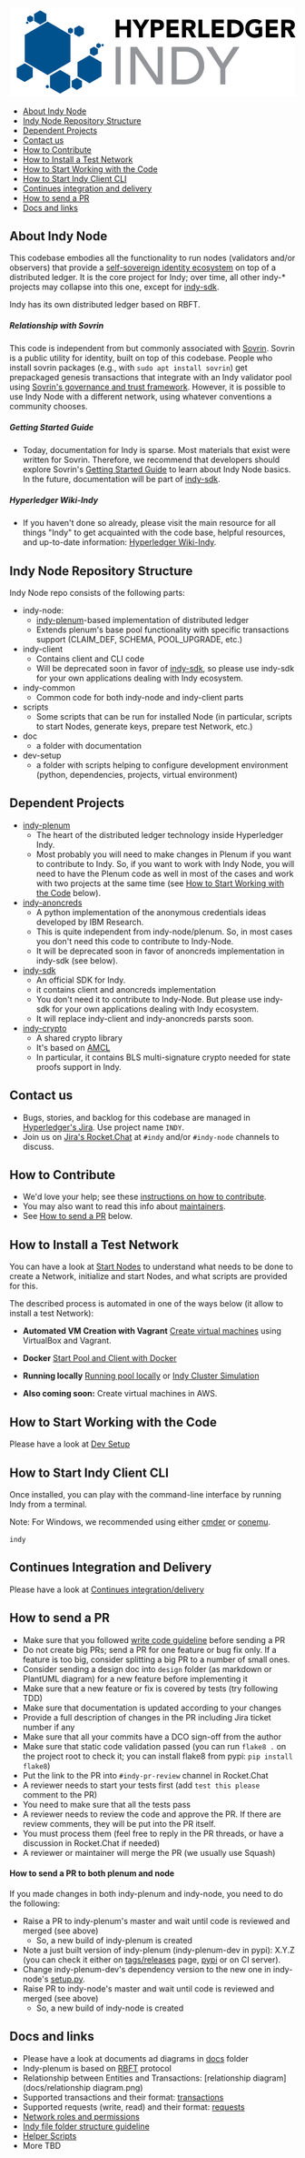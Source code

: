 ![logo](collateral/logos/indy-logo.png)

* [About Indy Node](#about-indy-node)
* [Indy Node Repository Structure](#indy-node-repository-structure)
* [Dependent Projects](#dependent-projects)
* [Contact us](#contact-us)
* [How to Contribute](#how-to-contribute)
* [How to Install a Test Network](#how-to-install-a-test-network)
* [How to Start Working with the Code](#how-to-start-working-with-the-code)
* [How to Start Indy Client CLI](#how-to-start-indy-client-cli)
* [Continues integration and delivery](#continues-integration-and-delivery)
* [How to send a PR](#how-to-send-a-pr)
* [Docs and links](#docs-and-links)

## About Indy Node

This codebase embodies all the functionality to run nodes (validators and/or observers)
that provide a [self-sovereign identity ecosystem](https://sovrin.org) on top of a
distributed ledger. It is the core project for Indy; over time, all other indy-\* projects may
collapse into this one, except for [indy-sdk](https://github.com/hyperledger/indy-sdk).

Indy has its own distributed ledger based on RBFT.

##### Relationship with Sovrin
This code is independent from but commonly associated with [Sovrin](https://sovrin.org). Sovrin is a public utility
for identity, built on top of this codebase. People who install sovrin packages (e.g., with
`sudo apt install sovrin`) get prepackaged genesis transactions that integrate
with an Indy validator pool using [Sovrin's governance and trust framework](https://sovrin.org/wp-content/uploads/2017/06/SovrinProvisionalTrustFramework2017-03-22.pdf). However, it is possible to use Indy Node
with a different network, using whatever conventions a community chooses.

##### Getting Started Guide

- Today, documentation for Indy is sparse. Most materials that exist were written for Sovrin. Therefore,
we recommend that developers should explore Sovrin's [Getting Started Guide](https://github.com/hyperledger/indy-node/blob/stable/getting-started.md) to learn about Indy Node basics. In the future, documentation
will be part of [indy-sdk](https://github.com/hyperledger/indy-sdk).

##### Hyperledger Wiki-Indy

- If you haven't done so already, please visit the main resource for all things "Indy" to get acquainted with the code base, helpful resources, and up-to-date information: [Hyperledger Wiki-Indy](https://wiki.hyperledger.org/projects/indy).

## Indy Node Repository Structure

Indy Node repo consists of the following parts:
- indy-node: 
    - [indy-plenum](https://github.com/hyperledger/indy-plenum)-based implementation of distributed ledger
    - Extends plenum's base pool functionality with specific transactions support (CLAIM_DEF, SCHEMA, POOL_UPGRADE, etc.)
- indy-client
    - Contains client and CLI code
    - Will be deprecated soon in favor of [indy-sdk](https://github.com/hyperledger/indy-sdk), so please use indy-sdk for your own applications dealing with Indy ecosystem.
- indy-common
    - Common code for both indy-node and indy-client parts
- scripts
    - Some scripts that can be run for installed Node (in particular, scripts to start Nodes, generate keys, prepare test Network, etc.)
- doc
    - a folder with documentation
- dev-setup
    - a folder with scripts helping to configure development environment (python, dependencies, projects, virtual environment)

## Dependent Projects

- [indy-plenum](https://github.com/hyperledger/indy-plenum)
    - The heart of the distributed ledger technology inside Hyperledger Indy.
    - Most probably you will need to make changes in Plenum if you want to contribute to Indy.
      So, if you want to work with Indy Node, you will need to have the Plenum code as well in most of the cases
      and work with two projects at the same time 
      (see [How to Start Working with the Code](#how-to-start-working-with-the-code) below).
- [indy-anoncreds](https://github.com/hyperledger/indy-anoncreds) 
    - A python implementation of the anonymous credentials ideas developed by IBM Research.
    - This is quite independent from indy-node/plenum. So, in most cases you don't need this code to contribute to Indy-Node.
    - It will be deprecated soon in favor of anoncreds implementation in indy-sdk (see below). 
- [indy-sdk](https://github.com/hyperledger/indy-sdk)
    - An official SDK for Indy.
    - it contains client and anoncreds implementation
    - You don't need it to contribute to Indy-Node. But please use indy-sdk for your own applications dealing with Indy ecosystem.
    - It will replace indy-client and indy-anoncreds parsts soon.
- [indy-crypto](https://github.com/hyperledger/indy-crypto)
    - A shared crypto library 
    - It's based on [AMCL](https://github.com/milagro-crypto/amcl)
    - In particular, it contains BLS multi-signature crypto needed for state proofs support in Indy.

## Contact us

- Bugs, stories, and backlog for this codebase are managed in [Hyperledger's Jira](https://jira.hyperledger.org).
Use project name `INDY`.
- Join us on [Jira's Rocket.Chat](https://chat.hyperledger.org/channel/indy) at `#indy` and/or `#indy-node` channels to discuss.


## How to Contribute

- We'd love your help; see these [instructions on how to contribute](http://bit.ly/2ugd0bq).
- You may also want to read this info about [maintainers](MAINTAINERS.md).
- See [How to send a PR](#how-to-send-a-pr) below.


## How to Install a Test Network 

You can have a look at [Start Nodes](docs/start-nodes.md) 
to understand what needs to be done to create a Network, initialize and start Nodes, and what scripts are provided for this.

The described process is automated in one of the ways below (it allow to install a test Network):

 - **Automated VM Creation with Vagrant** [Create virtual machines](https://github.com/evernym/sovrin-environments/blob/stable/vagrant/training/vb-multi-vm/TestIndyClusterSetup.md) using VirtualBox and Vagrant.

 - **Docker** [Start Pool and Client with Docker](https://github.com/evernym/sovrin-environments/tree/master/docker)
 
 - **Running locally** [Running pool locally](docs/indy-running-locally.md) or [Indy Cluster Simulation](docs/cluster-simulation.md)

 - **Also coming soon:** Create virtual machines in AWS.


## How to Start Working with the Code

Please have a look at [Dev Setup](docs/setup-dev.md)


## How to Start Indy Client CLI
Once installed, you can play with the command-line interface by running Indy from a terminal.

Note: For Windows, we recommended using either [cmder](http://cmder.net/) or [conemu](https://conemu.github.io/).
```
indy
```

## Continues Integration and Delivery

Please have a look at [Continues integration/delivery](docs/ci-cd.md)

## How to send a PR

- Make sure that you followed [write code guideline](docs/write-code-guideline.md) before sending a PR
- Do not create big PRs; send a PR for one feature or bug fix only.
 If a feature is too big, consider splitting a big PR to a number of small ones.
- Consider sending a design doc into `design` folder (as markdown or PlantUML diagram) for a new feature  before implementing it
- Make sure that a new feature or fix is covered by tests (try following TDD)
- Make sure that documentation is updated according to your changes
- Provide a full description of changes in the PR including Jira ticket number if any  
- Make sure that all your commits have a DCO sign-off from the author
- Make sure that static code validation passed 
(you can run `flake8 .` on the project root to check it; you can install flake8 from pypi: `pip install flake8`)
- Put the link to the PR into `#indy-pr-review` channel in Rocket.Chat
- A reviewer needs to start your tests first (add `test this please` comment to the PR)
- You need to make sure that all the tests pass
- A reviewer needs to review the code and approve the PR. If there are review comments, they will be put into the PR itself.
- You must process them (feel free to reply in the PR threads, or have a discussion in Rocket.Chat if needed)
- A reviewer or maintainer will merge the PR (we usually use Squash)
 

#### How to send a PR to both plenum and node
If you made changes in both indy-plenum and indy-node, you need to do the following:
- Raise a PR to indy-plenum's master and wait until code is reviewed and merged (see above)
    - So, a new build of indy-plenum is created
- Note a just built version of indy-plenum (indy-plenum-dev in pypi): X.Y.Z (you can check it either on [tags/releases](https://github.com/hyperledger/indy-plenum/releases) page, [pypi](https://pypi.python.org/pypi/indy-plenum-dev) or on CI server).
- Change indy-plenum-dev's dependency version to the new one in indy-node's [setup.py](https://github.com/hyperledger/indy-node/blob/master/setup.py).
- Raise PR to indy-node's master and wait until code is reviewed and merged (see above)
    - So, a new build of indy-node is created 


## Docs and links

- Please have a look at documents ad diagrams in [docs](docs) folder
- Indy-plenum is based on [RBFT](https://pakupaku.me/plaublin/rbft/5000a297.pdf) protocol
- Relationship between Entities and Transactions: [relationship diagram](docs/relationship diagram.png)
- Supported transactions and their format: [transactions](docs/transactions.md)
- Supported requests (write, read) and their format: [requests](docs/requests.md)
- [Network roles and permissions](https://docs.google.com/spreadsheets/d/1TWXF7NtBjSOaUIBeIH77SyZnawfo91cJ_ns4TR-wsq4/edit#gid=0)
- [Indy file folder structure guideline](docs/indy-file-structure-guideline.md)
- [Helper Scripts](docs/helper-scripts.md)
- More TBD





